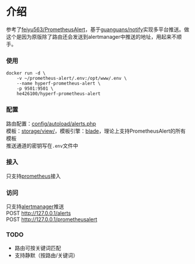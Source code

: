 # 介绍
参考了[feiyu563/PrometheusAlert](https://github.com/feiyu563/PrometheusAlert)，基于[guanguans/notify](https://github.com/guanguans/notify)实现多平台推送。做这个是因为原版除了路由还会发送到alertmanager中推送的地址，用起来不顺手。

### 使用  
```
docker run -d \
    -v ~/prometheus-alert/.env:/opt/www/.env \
    --name hyperf-prometheus-alert \
    -p 9501:9501 \
    he426100/hyperf-prometheus-alert
```

### 配置
路由配置：[config/autoload/alerts.php](https://github.com/he426100/hyperf-prometheus-alert/blob/master/config/autoload/alerts.php)  
模板：[storage/view/](https://github.com/he426100/hyperf-prometheus-alert/tree/master/storage/view/)，模板引擎：[blade](https://learnku.com/docs/laravel/5.5/blade/1304)，理论上支持PrometheusAlert的所有模板  
推送通道的密钥写在`.env`文件中

### 接入
只支持[prometheus](https://feiyu563.gitbook.io/prometheusalert/system/system-prometheus)接入  

### 访问
只支持[alertmanager](https://feiyu563.gitbook.io/prometheusalert/system/system-prometheus)推送  
POST http://127.0.0.1/alerts  
POST http://127.0.0.1/prometheusalert  

### TODO
- 路由可按关键词匹配
- 支持静默（按路由/关键词）

